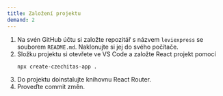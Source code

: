 ```yaml
---
title: Založení projektu
demand: 2
---
```


1. Na svén GitHub účtu si založte repozitář s názvem `leviexpress` se souborem `README.md`. Naklonujte si jej do svého počítače.
1. Složku projektu si otevřete ve VS Code a založte React projekt pomocí
   ```
   npx create-czechitas-app .
   ```
1. Do projektu doinstalujte knihovnu React Router. 
1. Proveďte commit změn. 